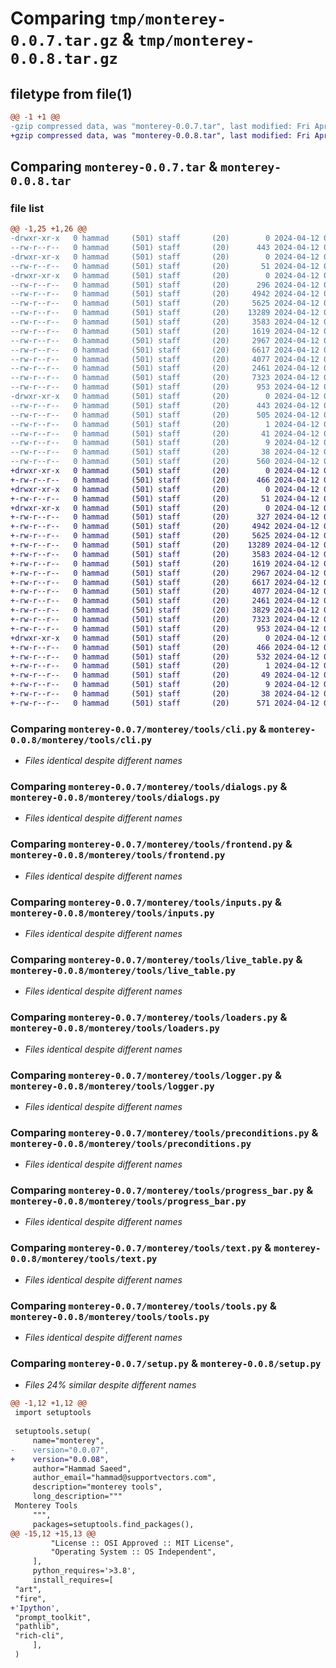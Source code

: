 # Comparing `tmp/monterey-0.0.7.tar.gz` & `tmp/monterey-0.0.8.tar.gz`

## filetype from file(1)

```diff
@@ -1 +1 @@
-gzip compressed data, was "monterey-0.0.7.tar", last modified: Fri Apr 12 05:46:44 2024, max compression
+gzip compressed data, was "monterey-0.0.8.tar", last modified: Fri Apr 12 06:14:27 2024, max compression
```

## Comparing `monterey-0.0.7.tar` & `monterey-0.0.8.tar`

### file list

```diff
@@ -1,25 +1,26 @@
-drwxr-xr-x   0 hammad     (501) staff       (20)        0 2024-04-12 05:46:44.360302 monterey-0.0.7/
--rw-r--r--   0 hammad     (501) staff       (20)      443 2024-04-12 05:46:44.359538 monterey-0.0.7/PKG-INFO
-drwxr-xr-x   0 hammad     (501) staff       (20)        0 2024-04-12 05:46:44.348944 monterey-0.0.7/monterey/
--rw-r--r--   0 hammad     (501) staff       (20)       51 2024-04-12 05:08:11.000000 monterey-0.0.7/monterey/__init__.py
-drwxr-xr-x   0 hammad     (501) staff       (20)        0 2024-04-12 05:46:44.358337 monterey-0.0.7/monterey/tools/
--rw-r--r--   0 hammad     (501) staff       (20)      296 2024-04-12 05:46:22.000000 monterey-0.0.7/monterey/tools/__init__.py
--rw-r--r--   0 hammad     (501) staff       (20)     4942 2024-04-12 05:02:38.000000 monterey-0.0.7/monterey/tools/cli.py
--rw-r--r--   0 hammad     (501) staff       (20)     5625 2024-04-12 05:02:38.000000 monterey-0.0.7/monterey/tools/dialogs.py
--rw-r--r--   0 hammad     (501) staff       (20)    13289 2024-04-12 05:02:38.000000 monterey-0.0.7/monterey/tools/frontend.py
--rw-r--r--   0 hammad     (501) staff       (20)     3583 2024-04-12 05:02:38.000000 monterey-0.0.7/monterey/tools/inputs.py
--rw-r--r--   0 hammad     (501) staff       (20)     1619 2024-04-12 05:02:38.000000 monterey-0.0.7/monterey/tools/live_table.py
--rw-r--r--   0 hammad     (501) staff       (20)     2967 2024-04-12 05:02:38.000000 monterey-0.0.7/monterey/tools/loaders.py
--rw-r--r--   0 hammad     (501) staff       (20)     6617 2024-04-12 05:03:16.000000 monterey-0.0.7/monterey/tools/logger.py
--rw-r--r--   0 hammad     (501) staff       (20)     4077 2024-04-12 05:03:49.000000 monterey-0.0.7/monterey/tools/preconditions.py
--rw-r--r--   0 hammad     (501) staff       (20)     2461 2024-04-12 05:02:38.000000 monterey-0.0.7/monterey/tools/progress_bar.py
--rw-r--r--   0 hammad     (501) staff       (20)     7323 2024-04-12 05:40:58.000000 monterey-0.0.7/monterey/tools/text.py
--rw-r--r--   0 hammad     (501) staff       (20)      953 2024-04-12 05:03:36.000000 monterey-0.0.7/monterey/tools/tools.py
-drwxr-xr-x   0 hammad     (501) staff       (20)        0 2024-04-12 05:46:44.358891 monterey-0.0.7/monterey.egg-info/
--rw-r--r--   0 hammad     (501) staff       (20)      443 2024-04-12 05:46:44.000000 monterey-0.0.7/monterey.egg-info/PKG-INFO
--rw-r--r--   0 hammad     (501) staff       (20)      505 2024-04-12 05:46:44.000000 monterey-0.0.7/monterey.egg-info/SOURCES.txt
--rw-r--r--   0 hammad     (501) staff       (20)        1 2024-04-12 05:46:44.000000 monterey-0.0.7/monterey.egg-info/dependency_links.txt
--rw-r--r--   0 hammad     (501) staff       (20)       41 2024-04-12 05:46:44.000000 monterey-0.0.7/monterey.egg-info/requires.txt
--rw-r--r--   0 hammad     (501) staff       (20)        9 2024-04-12 05:46:44.000000 monterey-0.0.7/monterey.egg-info/top_level.txt
--rw-r--r--   0 hammad     (501) staff       (20)       38 2024-04-12 05:46:44.360451 monterey-0.0.7/setup.cfg
--rw-r--r--   0 hammad     (501) staff       (20)      560 2024-04-12 05:46:37.000000 monterey-0.0.7/setup.py
+drwxr-xr-x   0 hammad     (501) staff       (20)        0 2024-04-12 06:14:27.939892 monterey-0.0.8/
+-rw-r--r--   0 hammad     (501) staff       (20)      466 2024-04-12 06:14:27.938239 monterey-0.0.8/PKG-INFO
+drwxr-xr-x   0 hammad     (501) staff       (20)        0 2024-04-12 06:14:27.923566 monterey-0.0.8/monterey/
+-rw-r--r--   0 hammad     (501) staff       (20)       51 2024-04-12 05:08:11.000000 monterey-0.0.8/monterey/__init__.py
+drwxr-xr-x   0 hammad     (501) staff       (20)        0 2024-04-12 06:14:27.936668 monterey-0.0.8/monterey/tools/
+-rw-r--r--   0 hammad     (501) staff       (20)      327 2024-04-12 06:14:20.000000 monterey-0.0.8/monterey/tools/__init__.py
+-rw-r--r--   0 hammad     (501) staff       (20)     4942 2024-04-12 05:02:38.000000 monterey-0.0.8/monterey/tools/cli.py
+-rw-r--r--   0 hammad     (501) staff       (20)     5625 2024-04-12 05:02:38.000000 monterey-0.0.8/monterey/tools/dialogs.py
+-rw-r--r--   0 hammad     (501) staff       (20)    13289 2024-04-12 05:02:38.000000 monterey-0.0.8/monterey/tools/frontend.py
+-rw-r--r--   0 hammad     (501) staff       (20)     3583 2024-04-12 05:02:38.000000 monterey-0.0.8/monterey/tools/inputs.py
+-rw-r--r--   0 hammad     (501) staff       (20)     1619 2024-04-12 05:02:38.000000 monterey-0.0.8/monterey/tools/live_table.py
+-rw-r--r--   0 hammad     (501) staff       (20)     2967 2024-04-12 05:02:38.000000 monterey-0.0.8/monterey/tools/loaders.py
+-rw-r--r--   0 hammad     (501) staff       (20)     6617 2024-04-12 05:03:16.000000 monterey-0.0.8/monterey/tools/logger.py
+-rw-r--r--   0 hammad     (501) staff       (20)     4077 2024-04-12 05:03:49.000000 monterey-0.0.8/monterey/tools/preconditions.py
+-rw-r--r--   0 hammad     (501) staff       (20)     2461 2024-04-12 05:02:38.000000 monterey-0.0.8/monterey/tools/progress_bar.py
+-rw-r--r--   0 hammad     (501) staff       (20)     3829 2024-04-12 06:13:31.000000 monterey-0.0.8/monterey/tools/tailwind.py
+-rw-r--r--   0 hammad     (501) staff       (20)     7323 2024-04-12 05:40:58.000000 monterey-0.0.8/monterey/tools/text.py
+-rw-r--r--   0 hammad     (501) staff       (20)      953 2024-04-12 05:03:36.000000 monterey-0.0.8/monterey/tools/tools.py
+drwxr-xr-x   0 hammad     (501) staff       (20)        0 2024-04-12 06:14:27.937435 monterey-0.0.8/monterey.egg-info/
+-rw-r--r--   0 hammad     (501) staff       (20)      466 2024-04-12 06:14:27.000000 monterey-0.0.8/monterey.egg-info/PKG-INFO
+-rw-r--r--   0 hammad     (501) staff       (20)      532 2024-04-12 06:14:27.000000 monterey-0.0.8/monterey.egg-info/SOURCES.txt
+-rw-r--r--   0 hammad     (501) staff       (20)        1 2024-04-12 06:14:27.000000 monterey-0.0.8/monterey.egg-info/dependency_links.txt
+-rw-r--r--   0 hammad     (501) staff       (20)       49 2024-04-12 06:14:27.000000 monterey-0.0.8/monterey.egg-info/requires.txt
+-rw-r--r--   0 hammad     (501) staff       (20)        9 2024-04-12 06:14:27.000000 monterey-0.0.8/monterey.egg-info/top_level.txt
+-rw-r--r--   0 hammad     (501) staff       (20)       38 2024-04-12 06:14:27.940185 monterey-0.0.8/setup.cfg
+-rw-r--r--   0 hammad     (501) staff       (20)      571 2024-04-12 06:13:48.000000 monterey-0.0.8/setup.py
```

### Comparing `monterey-0.0.7/monterey/tools/cli.py` & `monterey-0.0.8/monterey/tools/cli.py`

 * *Files identical despite different names*

### Comparing `monterey-0.0.7/monterey/tools/dialogs.py` & `monterey-0.0.8/monterey/tools/dialogs.py`

 * *Files identical despite different names*

### Comparing `monterey-0.0.7/monterey/tools/frontend.py` & `monterey-0.0.8/monterey/tools/frontend.py`

 * *Files identical despite different names*

### Comparing `monterey-0.0.7/monterey/tools/inputs.py` & `monterey-0.0.8/monterey/tools/inputs.py`

 * *Files identical despite different names*

### Comparing `monterey-0.0.7/monterey/tools/live_table.py` & `monterey-0.0.8/monterey/tools/live_table.py`

 * *Files identical despite different names*

### Comparing `monterey-0.0.7/monterey/tools/loaders.py` & `monterey-0.0.8/monterey/tools/loaders.py`

 * *Files identical despite different names*

### Comparing `monterey-0.0.7/monterey/tools/logger.py` & `monterey-0.0.8/monterey/tools/logger.py`

 * *Files identical despite different names*

### Comparing `monterey-0.0.7/monterey/tools/preconditions.py` & `monterey-0.0.8/monterey/tools/preconditions.py`

 * *Files identical despite different names*

### Comparing `monterey-0.0.7/monterey/tools/progress_bar.py` & `monterey-0.0.8/monterey/tools/progress_bar.py`

 * *Files identical despite different names*

### Comparing `monterey-0.0.7/monterey/tools/text.py` & `monterey-0.0.8/monterey/tools/text.py`

 * *Files identical despite different names*

### Comparing `monterey-0.0.7/monterey/tools/tools.py` & `monterey-0.0.8/monterey/tools/tools.py`

 * *Files identical despite different names*

### Comparing `monterey-0.0.7/setup.py` & `monterey-0.0.8/setup.py`

 * *Files 24% similar despite different names*

```diff
@@ -1,12 +1,12 @@
 import setuptools
 
 setuptools.setup(
     name="monterey",
-    version="0.0.07",
+    version="0.0.08",
     author="Hammad Saeed",
     author_email="hammad@supportvectors.com",
     description="monterey tools",
     long_description="""
 Monterey Tools
     """,
     packages=setuptools.find_packages(),
@@ -15,12 +15,13 @@
         "License :: OSI Approved :: MIT License",
         "Operating System :: OS Independent",
     ],
     python_requires='>3.8',
     install_requires=[
 "art",
 "fire",
+'Ipython',
 "prompt_toolkit",
 "pathlib",
 "rich-cli",
     ],
 )
```

